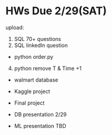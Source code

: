 # HWs Due 2/29(SAT)

upload:
1. SQL 70+ questions
2. SQL linkedIn question
* python order.py
4. python remove T & Time +1
* walmart database





* Kaggle project
* Final project

* DB presentation 2/29
* ML presentation TBD
